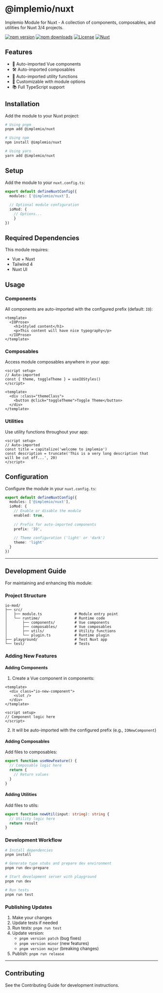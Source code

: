# @implemio/nuxt

Implemio Module for Nuxt - A collection of components, composables, and utilities for Nuxt 3/4 projects.

[![npm version][npm-version-src]][npm-version-href]
[![npm downloads][npm-downloads-src]][npm-downloads-href]
[![License][license-src]][license-href]
[![Nuxt][nuxt-src]][nuxt-href]

## Features

- 🧩 Auto-imported Vue components
- 🛠️ Auto-imported composables
- 🔧 Auto-imported utility functions
- 🎨 Customizable with module options
- 📚 Full TypeScript support

## Installation

Add the module to your Nuxt project:

```bash
# Using pnpm
pnpm add @implemio/nuxt

# Using npm
npm install @implemio/nuxt

# Using yarn
yarn add @implemio/nuxt
```

## Setup

Add the module to your `nuxt.config.ts`:

```typescript
export default defineNuxtConfig({
  modules: ['@implemio/nuxt'],
  
  // Optional module configuration
  ioMod: {
    // Options...
    }
})
```

## Required Dependencies

This module requires:
- Vue + Nuxt
- Tailwind 4
- Nuxt UI

## Usage

### Components

All components are auto-imported with the configured prefix (default: `IO`):

```vue
<template>
  <IOProse>
    <h1>Styled content</h1>
    <p>This content will have nice typography</p>
  </IOProse>
</template>
```

### Composables

Access module composables anywhere in your app:

```vue
<script setup>
// Auto-imported
const { theme, toggleTheme } = useIOStyles()
</script>

<template>
  <div :class="themeClass">
    <button @click="toggleTheme">Toggle Theme</button>
  </div>
</template>
```

### Utilities

Use utility functions throughout your app:

```vue
<script setup>
// Auto-imported
const title = capitalize('welcome to implemio')
const description = truncate('This is a very long description that will be cut off...', 20)
</script>
```

## Configuration

Configure the module in your `nuxt.config.ts`:

```typescript
export default defineNuxtConfig({
  modules: ['@implemio/nuxt'],
  ioMod: {
    // Enable or disable the module
    enabled: true,
    
    // Prefix for auto-imported components
    prefix: 'IO',
    
    // Theme configuration ('light' or 'dark')
    theme: 'light'
  }
})
```

---

## Development Guide

For maintaining and enhancing this module:

### Project Structure

```
io-mod/
├── src/
│   ├── module.ts               # Module entry point
│   └── runtime/                # Runtime code
│       ├── components/         # Vue components
│       ├── composables/        # Vue composables
│       ├── utils/              # Utility functions
│       └── plugin.ts           # Runtime plugin
├── playground/                 # Test Nuxt app
└── test/                       # Tests
```

### Adding New Features

#### Adding Components

1. Create a Vue component in components:

```vue
<template>
  <div class="io-new-component">
    <slot />
  </div>
</template>

<script setup>
// Component logic here
</script>
```

2. It will be auto-imported with the configured prefix (e.g., `IONewComponent`)

#### Adding Composables

Add files to composables:

```typescript
export function useNewFeature() {
  // Composable logic here
  return {
    // Return values
  }
}
```

#### Adding Utilities

Add files to utils:

```typescript
export function newUtil(input: string): string {
  // Utility logic here
  return result
}
```

### Development Workflow

```bash
# Install dependencies
pnpm install

# Generate type stubs and prepare dev environment
pnpm run dev:prepare

# Start development server with playground
pnpm run dev

# Run tests
pnpm run test
```

### Publishing Updates

1. Make your changes
2. Update tests if needed
3. Run tests: `pnpm run test`
4. Update version:
   - `pnpm version patch` (bug fixes)
   - `pnpm version minor` (new features)
   - `pnpm version major` (breaking changes)
5. Publish: `pnpm run release`

---

## Contributing

See the Contributing Guide for development instructions.

<!-- Badges -->
[npm-version-src]: https://img.shields.io/npm/v/@implemio/nuxt.svg?style=flat&colorA=020420&colorB=00DC82
[npm-version-href]: https://npmjs.com/package/@implemio/nuxt
[npm-downloads-src]: https://img.shields.io/npm/dm/@implemio/nuxt.svg?style=flat&colorA=020420&colorB=00DC82
[npm-downloads-href]: https://npmjs.com/package/@implemio/nuxt
[license-src]: https://img.shields.io/npm/l/@implemio/nuxt.svg?style=flat&colorA=020420&colorB=00DC82
[license-href]: https://npmjs.com/package/@implemio/nuxt
[nuxt-src]: https://img.shields.io/badge/Nuxt-020420?logo=nuxt.js
[nuxt-href]: https://nuxt.com
